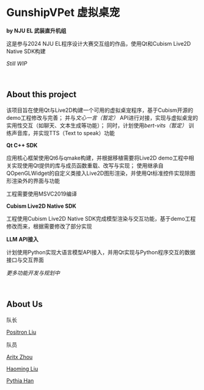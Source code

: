 # GunshipVPet 虚拟桌宠 

**by NJU EL 武装直升机组**

这是参与2024 NJU EL程序设计大赛交互组的作品，使用Qt和Cubism Live2D Native SDK构建

*Still WIP*

<br>

## About this project

该项目旨在使用Qt与Live2D构建一个可用的虚拟桌宠程序，基于Cubism开源的demo工程修改与完善；
并与*文心一言（暂定）* API进行对接，实现与虚拟桌宠的实用性交互（如聊天、文本生成等功能）；
同时，计划使用*bert-vits（暂定）* 训练声音库，并实现TTS（Text to speak）功能

**Qt C++ SDK**

应用核心框架使用Qt6与qmake构建，并根据移植需要将Live2D demo工程中相关实现使用Qt提供的库与成员函数重载、改写与实现；
使用继承自QOpenGLWidget的自定义类接入Live2D图形渲染，并使用Qt标准控件实现除图形渲染外的界面与功能

工程需要使用MSVC2019编译

**Cubism Live2D Native SDK**

工程使用Cubism Live2D Native SDK完成模型渲染与交互功能，基于demo工程修改而来，根据需要修改了部分实现

**LLM API接入**

计划使用Python实现大语言模型API接入，并用Qt实现与Python程序交互的数据接口与交互界面

*更多功能开发与规划中*

<br>

## About Us

队长

[Positron Liu](https://github.com/Positron114514)

队员

[Aritx Zhou](https://github.com/AritxOnly)

[Haoming Liu](https://github.com/shadowpromax2)

[Pythia Han](https://github.com/Pythia111)
